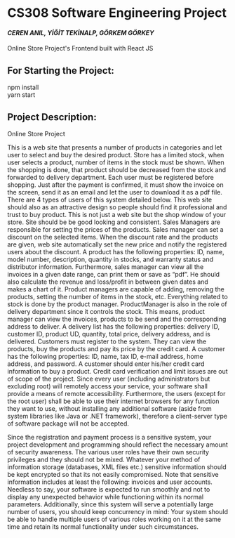 # CS308 Software Engineering Project
#### *CEREN ANIL, YİĞİT TEKİNALP, GÖRKEM GÖRKEY*  
Online Store Project's Frontend built with React JS



## For Starting the Project:
npm install  
yarn start


## Project Description:
Online Store Project

This is a web site that presents a number of products in categories and let user to select and buy the desired product. Store has a limited stock, when user selects a product, number of items in the stock must be shown. When the shopping is done, that product should be decreased from the stock and forwarded to delivery department. Each user must be registered before shopping. Just after the payment is confirmed, it must show the invoice on the screen, send it as an email and let the user to download it as a pdf file. There are 4 types of users of this system detailed below. This web site should also as an attractive design so people should find it professional and trust to buy product. This is not just a web site but the shop window of your store. Site should be be good looking and consistent.
Sales Managers are responsible for setting the prices of the products. Sales manager can set a discount on the selected items. When the discount rate and the products are given, web site automatically set the new price and notify the registered users about the discount. A product has the following properties: ID, name, model number, description, quantity in stocks, and warranty status and distributor information. Furthermore, sales manager can view all the invoices in a given date range, can print them or save as “pdf”. He should also calculate the revenue and loss/profit in between given dates and makes a chart of it.
Product managers are capable of adding, removing the products, setting the number of items in the stock, etc. Everything related to stock is done by the product manager. ProductManager is also in the role of delivery department since it controls the stock. This means, product manager can view the invoices, products to be send and the corresponding address to deliver. A delivery list has the following properties: delivery ID, customer ID, product UD, quantity, total price, delivery address, and is delivered.
Customers must register to the system. They can view the products, buy the products and pay its price by the credit card. A customer has the following properties: ID, name, tax ID, e-mail address, home address, and password. A customer should enter his/her credit card information to buy a product. Credit card verification and limit issues are out of scope of the project.
Since every user (including administrators but excluding root) will remotely access your service, your software shall provide a means of remote accessibility. Furthermore, the users (except for the root user) shall be able to use their internet browsers for any function they want to use, without installing any additional software (aside from system libraries like Java or .NET framework), therefore a client-server type of software package will not be accepted.


Since the registration and payment process is a sensitive system, your project development and programming should reflect the necessary amount of security awareness. The various user roles have their own security privileges and they should not be mixed. Whatever your method of information storage (databases, XML files etc.) sensitive information should be kept encrypted so that its not easily compromised. Note that sensitive information includes at least the following: invoices and user accounts. Needless to say, your software is expected to run smoothly and not to display any unexpected behavior while functioning within its normal parameters. Additionally, since this system will serve a potentially large number of users, you should keep concurrency in mind: Your system should be able to handle multiple users of various roles working on it at the same time and retain its normal functionality under such circumstances.

